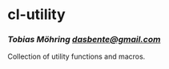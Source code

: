 # cl-utility
### _Tobias Möhring <dasbente@gmail.com>_

Collection of utility functions and macros.
